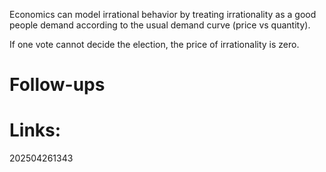 Economics can model irrational behavior by treating irrationality as a good people demand according to the usual demand curve (price vs quantity). 

If one vote cannot decide the election, the price of irrationality is zero.


# Follow-ups


# Links: 



202504261343
